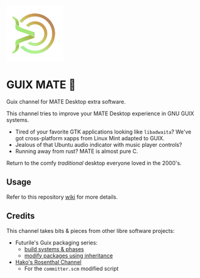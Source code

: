 <img src=".repo-assets/logo.png" height="150" width="150"  />

# GUIX MATE 🧉

Guix channel for MATE Desktop extra software.

This channel tries to improve your MATE Desktop experience in GNU GUIX systems.

- Tired of your favorite GTK applications looking like `libadwaita`? We've got
  cross-platform xapps from Linux Mint adapted to GUIX.
- Jealous of that Ubuntu audio indicator with music player controls?
- Running away from rust? MATE is almost pure C.

Return to the comfy _traditional_ desktop everyone loved in the 2000's.

## Usage

Refer to this repository
[wiki](https://codeberg.org/guix-mate/guix-mate/wiki/Home.md) for more details.

## Credits

This channel takes bits & pieces from other libre software projects:

- Futurile's Guix packaging series:
  - [build systems & phases](https://www.futurile.net/2024/07/23/guix-package-structure-build-system-phases/)
  - [modify packages using inheritance](https://www.futurile.net/2024/01/12/modifying-guix-packages-using-inheritance/)
- [Hako's Rosenthal Channel](https://codeberg.org/hako/Rosenthal/)
  - For the `committer.scm` modified script
